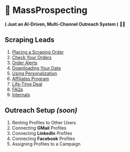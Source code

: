 # 🚀 MassProspecting

**( Just an AI-Driven, Multi-Channel Outreach System )** 🤖✨

## Scraping Leads

1. [Placing a Scraping Order](./basic-users/1-placing-a-scraping-order.md)
2. [Check Your Orders](./basic-users/2-check-your-orders.md)
3. [Order Alerts](./basic-users/3-order-alerts.md)
4. [Downloading Your Data](./basic-users/4-downloading-your-data.md)
5. [Using Personalization](./basic-users/5-using-personalization.md)
6. [Affiliates Program](./basic-users/6-affiliates-program.md)
7. [Life-Time Deal](./basic-users/7-ltd.md)
8. [FAQs](./basic-users/8-faqs.md)
9. [Internals](./basic-users/9-internals.md)

## Outreach Setup _(soon)_

1. Renting Profiles to Other Users
2. Connecting **GMail** Profiles
3. Connecting **LinkedIn** Profiles
4. Connecting **Facebook** Profiles
5. Assigning Profiles to a Campaign

